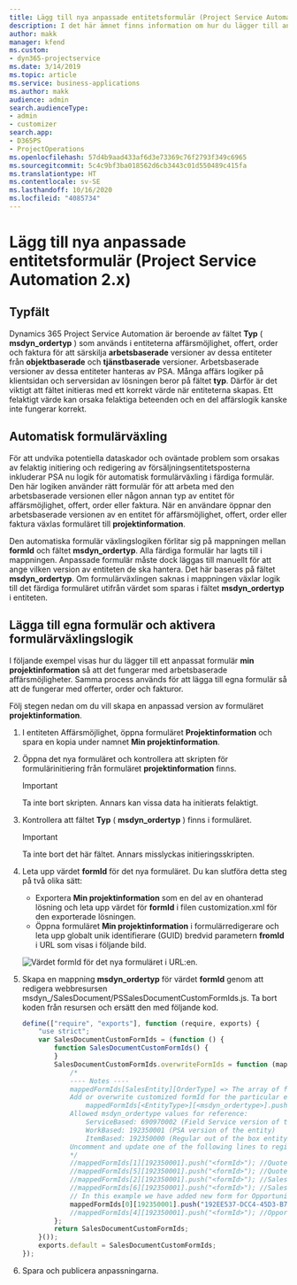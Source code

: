 ```yaml
---
title: Lägg till nya anpassade entitetsformulär (Project Service Automation 2.x)
description: I det här ämnet finns information om hur du lägger till anpassade entitetsformulär för affärsmöjligheter, offerter, order i Dynamics 365 Project Service Automation 2.x.
author: makk
manager: kfend
ms.custom:
- dyn365-projectservice
ms.date: 3/14/2019
ms.topic: article
ms.service: business-applications
ms.author: makk
audience: admin
search.audienceType:
- admin
- customizer
search.app:
- D365PS
- ProjectOperations
ms.openlocfilehash: 57d4b9aad433af6d3e73369c76f2793f349c6965
ms.sourcegitcommit: 5c4c9bf3ba018562d6cb3443c01d550489c415fa
ms.translationtype: HT
ms.contentlocale: sv-SE
ms.lasthandoff: 10/16/2020
ms.locfileid: "4085734"
---
```

# <a name="add-new-custom-entity-forms-project-service-automation-2x"></a>Lägg till nya anpassade entitetsformulär (Project Service Automation 2.x)

## <a name="type-field"></a>Typfält 

Dynamics 365 Project Service Automation är beroende av fältet **Typ** ( **msdyn\_ordertyp** ) som används i entiteterna affärsmöjlighet, offert, order och faktura för att särskilja **arbetsbaserade** versioner av dessa entiteter från **objektbaserade** och **tjänstbaserade** versioner. Arbetsbaserade versioner av dessa entiteter hanteras av PSA. Många affärs logiker på klientsidan och serversidan av lösningen beror på fältet **typ**. Därför är det viktigt att fältet initieras med ett korrekt värde när entiteterna skapas. Ett felaktigt värde kan orsaka felaktiga beteenden och en del affärslogik kanske inte fungerar korrekt.

## <a name="automatic-form-switching"></a>Automatisk formulärväxling

För att undvika potentiella dataskador och oväntade problem som orsakas av felaktig initiering och redigering av försäljningsentitetsposterna inkluderar PSA nu logik för automatisk formulärväxling i färdiga formulär. Den här logiken använder rätt formulär för att arbeta med den arbetsbaserade versionen eller någon annan typ av entitet för affärsmöjlighet, offert, order eller faktura. När en användare öppnar den arbetsbaserade versionen av en entitet för affärsmöjlighet, offert, order eller faktura växlas formuläret till **projektinformation**.

Den automatiska formulär växlingslogiken förlitar sig på mappningen mellan **formId** och fältet **msdyn\_ordertyp**. Alla färdiga formulär har lagts till i mappningen. Anpassade formulär måste dock läggas till manuellt för att ange vilken version av entiteten de ska hantera. Det här baseras på fältet **msdyn\_ordertyp**. Om formulärväxlingen saknas i mappningen växlar logik till det färdiga formuläret utifrån värdet som sparas i fältet **msdyn\_ordertyp** i entiteten.

## <a name="add-custom-forms-and-turn-on-the-form-switching-logic"></a>Lägga till egna formulär och aktivera formulärväxlingslogik

I följande exempel visas hur du lägger till ett anpassat formulär **min projektinformation** så att det fungerar med arbetsbaserade affärsmöjligheter. Samma process används för att lägga till egna formulär så att de fungerar med offerter, order och fakturor.

Följ stegen nedan om du vill skapa en anpassad version av formuläret **projektinformation**.

1. I entiteten Affärsmöjlighet, öppna formuläret **Projektinformation** och spara en kopia under namnet **Min projektinformation**.
2. Öppna det nya formuläret och kontrollera att skripten för formulärinitiering från formuläret **projektinformation** finns. 

    > [!IMPORTANT]
    > Ta inte bort skripten. Annars kan vissa data ha initierats felaktigt.

3. Kontrollera att fältet **Typ** ( **msdyn\_ordertyp** ) finns i formuläret. 

    > [!IMPORTANT]
    > Ta inte bort det här fältet. Annars misslyckas initieringsskripten.

4. Leta upp värdet **formId** för det nya formuläret. Du kan slutföra detta steg på två olika sätt:

    - Exportera **Min projektinformation** som en del av en ohanterad lösning och leta upp värdet för **formId** i filen customization.xml för den exporterade lösningen.
    - Öppna formuläret **Min projektinformation** i formulärredigerare och leta upp globalt unik identifierare (GUID) bredvid parametern **fromId** i URL som visas i följande bild.

    ![Värdet formId för det nya formuläret i URL:en.](media/how-to-add-custom-forms-in-v2.0.png)

5. Skapa en mappning **msdyn\_ordertyp** för värdet **formId** genom att redigera webbresursen msdyn\_/SalesDocument/PSSalesDocumentCustomFormIds.js. Ta bort koden från resursen och ersätt den med följande kod.

    ```javascript
    define(["require", "exports"], function (require, exports) {
        "use strict";
        var SalesDocumentCustomFormIds = (function () {
            function SalesDocumentCustomFormIds() {
            }
            SalesDocumentCustomFormIds.overwriteFormIds = function (mappedFormIds) {
                /*
                ---- Notes ----
                mappedFormIds[SalesEntity][OrderType] => The array of forms IDs that support particular entity and order type
                Add or overwrite customized formId for the particular entity and order type by calling:
                    mappedFormIds[<EntityType>][<msdyn_ordertype>].push("<formId>");
                Allowed msdyn_ordertype values for reference:
                    ServiceBased: 690970002 (Field Service version of the entity)
                    WorkBased: 192350001 (PSA version of the entity)
                    ItemBased: 192350000 (Regular out of the box entity)
                Uncomment and update one of the following lines to register custom PSA form for required entity:
                */      
                //mappedFormIds[1][192350001].push("<formId>"); //Quote
                //mappedFormIds[5][192350001].push("<formId>"); //Quote Line
                //mappedFormIds[2][192350001].push("<formId>"); //Sales Order
                //mappedFormIds[6][192350001].push("<formId>"); //Sales Order Line
                // In this example we have added new form for Opportunity
                mappedFormIds[0][192350001].push("192EE537-DCC4-45D3-B7AF-EA694B9113D2"); //Opportunity
                //mappedFormIds[4][192350001].push("<formId>"); //Opportunity Line
            };
            return SalesDocumentCustomFormIds;
        }());
        exports.default = SalesDocumentCustomFormIds;
    });
    ```

6. Spara och publicera anpassningarna.
